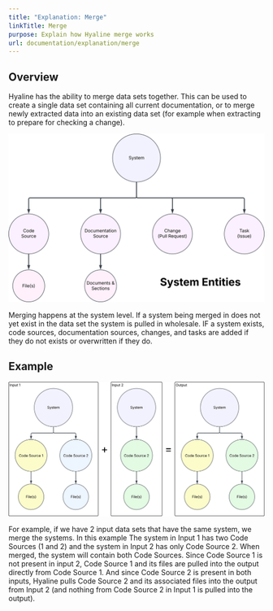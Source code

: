 ```yaml
---
title: "Explanation: Merge"
linkTitle: Merge
purpose: Explain how Hyaline merge works
url: documentation/explanation/merge
---
```

## Overview
Hyaline has the ability to merge data sets together. This can be used to create a single data set containing all current documentation, or to merge newly extracted data into an existing data set (for example when extracting to prepare for checking a change).

![Overview](_img/merge-overview.svg)

Merging happens at the system level. If a system being merged in does not yet exist in the data set the system is pulled in wholesale. IF a system exists, code sources, documentation sources, changes, and tasks are added if they do not exists or overwritten if they do.

## Example
![Example](_img/merge-example.svg)

For example, if we have 2 input data sets that have the same system, we merge the systems. In this example The system in Input 1 has two Code Sources (1 and 2) and the system in Input 2 has only Code Source 2. When merged, the system will contain both Code Sources. Since Code Source 1 is not present in input 2, Code Source 1 and its files are pulled into the output directly from Code Source 1. And since Code Source 2 is present in both inputs, Hyaline pulls Code Source 2 and its associated files into the output from Input 2 (and nothing from Code Source 2 in Input 1 is pulled into the output).